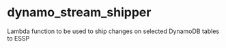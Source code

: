 # dynamo_stream_shipper
Lambda function to be used to ship changes on selected DynamoDB tables to ESSP
